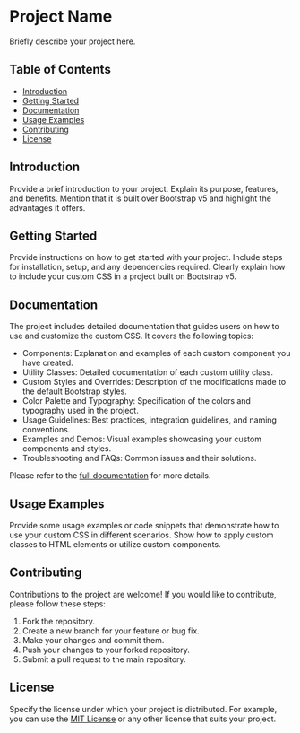 # Project Name

Briefly describe your project here.

## Table of Contents

- [Introduction](#introduction)
- [Getting Started](#getting-started)
- [Documentation](#documentation)
- [Usage Examples](#usage-examples)
- [Contributing](#contributing)
- [License](#license)

## Introduction

Provide a brief introduction to your project. Explain its purpose, features, and benefits. Mention that it is built over Bootstrap v5 and highlight the advantages it offers.

## Getting Started

Provide instructions on how to get started with your project. Include steps for installation, setup, and any dependencies required. Clearly explain how to include your custom CSS in a project built on Bootstrap v5.

## Documentation

The project includes detailed documentation that guides users on how to use and customize the custom CSS. It covers the following topics:

- Components: Explanation and examples of each custom component you have created.
- Utility Classes: Detailed documentation of each custom utility class.
- Custom Styles and Overrides: Description of the modifications made to the default Bootstrap styles.
- Color Palette and Typography: Specification of the colors and typography used in the project.
- Usage Guidelines: Best practices, integration guidelines, and naming conventions.
- Examples and Demos: Visual examples showcasing your custom components and styles.
- Troubleshooting and FAQs: Common issues and their solutions.

Please refer to the [full documentation](link-to-full-documentation) for more details.

## Usage Examples

Provide some usage examples or code snippets that demonstrate how to use your custom CSS in different scenarios. Show how to apply custom classes to HTML elements or utilize custom components.

## Contributing

Contributions to the project are welcome! If you would like to contribute, please follow these steps:

1. Fork the repository.
2. Create a new branch for your feature or bug fix.
3. Make your changes and commit them.
4. Push your changes to your forked repository.
5. Submit a pull request to the main repository.

## License

Specify the license under which your project is distributed. For example, you can use the [MIT License](https://opensource.org/licenses/MIT) or any other license that suits your project.
